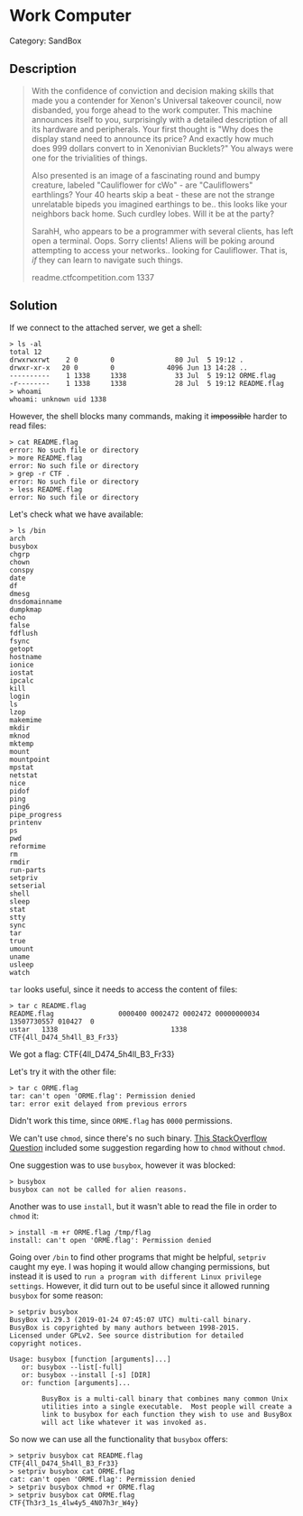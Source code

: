 # Work Computer
Category: SandBox

## Description
> With the confidence of conviction and decision making skills that made you a contender for Xenon's Universal takeover council, now disbanded, you forge ahead to the work computer.   This machine announces itself to you, surprisingly with a detailed description of all its hardware and peripherals. Your first thought is "Why does the display stand need to announce its price? And exactly how much does 999 dollars convert to in Xenonivian Bucklets?" You always were one for the trivialities of things.
> 
> Also presented is an image of a fascinating round and bumpy creature, labeled "Cauliflower for cWo" - are "Cauliflowers" earthlings?  Your 40 hearts skip a beat - these are not the strange unrelatable bipeds you imagined earthings to be.. this looks like your neighbors back home. Such curdley lobes. Will it be at the party?
> 
> SarahH, who appears to be  a programmer with several clients, has left open a terminal.  Oops.  Sorry clients!  Aliens will be poking around attempting to access your networks.. looking for Cauliflower.   That is, *if* they can learn to navigate such things.
> 
> readme.ctfcompetition.com 1337

## Solution

If we connect to the attached server, we get a shell:

```console
> ls -al
total 12
drwxrwxrwt    2 0        0               80 Jul  5 19:12 .
drwxr-xr-x   20 0        0             4096 Jun 13 14:28 ..
----------    1 1338     1338            33 Jul  5 19:12 ORME.flag
-r--------    1 1338     1338            28 Jul  5 19:12 README.flag
> whoami
whoami: unknown uid 1338
```

However, the shell blocks many commands, making it ~~impossible~~ harder to read files:
```console
> cat README.flag
error: No such file or directory
> more README.flag
error: No such file or directory
> grep -r CTF .
error: No such file or directory
> less README.flag
error: No such file or directory
```

Let's check what we have available:

```console
> ls /bin
arch
busybox
chgrp
chown
conspy
date
df
dmesg
dnsdomainname
dumpkmap
echo
false
fdflush
fsync
getopt
hostname
ionice
iostat
ipcalc
kill
login
ls
lzop
makemime
mkdir
mknod
mktemp
mount
mountpoint
mpstat
netstat
nice
pidof
ping
ping6
pipe_progress
printenv
ps
pwd
reformime
rm
rmdir
run-parts
setpriv
setserial
shell
sleep
stat
stty
sync
tar
true
umount
uname
usleep
watch
```

`tar` looks useful, since it needs to access the content of files:

```console
> tar c README.flag
README.flag                0000400 0002472 0002472 00000000034 13507730557 010427  0
ustar   1338                            1338
CTF{4ll_D474_5h4ll_B3_Fr33}
```

We got a flag: CTF{4ll_D474_5h4ll_B3_Fr33}

Let's try it with the other file:
```console
> tar c ORME.flag
tar: can't open 'ORME.flag': Permission denied
tar: error exit delayed from previous errors
```

Didn't work this time, since `ORME.flag` has `0000` permissions.

We can't use `chmod`, since there's no such binary. [This StackOverflow Question](https://unix.stackexchange.com/questions/83862/how-to-chmod-without-usr-bin-chmod) included some suggestion regarding how to `chmod` without `chmod`. 

One suggestion was to use `busybox`, however it was blocked:
```console
> busybox
busybox can not be called for alien reasons.
```

Another was to use `install`, but it wasn't able to read the file in order to `chmod` it:

```console
> install -m +r ORME.flag /tmp/flag
install: can't open 'ORME.flag': Permission denied
```

Going over `/bin` to find other programs that might be helpful, `setpriv` caught my eye. I was hoping it would allow changing permissions, but instead it is used to `run a program with different Linux privilege settings`. However, it did turn out to be useful since it allowed running `busybox` for some reason:

```console
> setpriv busybox
BusyBox v1.29.3 (2019-01-24 07:45:07 UTC) multi-call binary.
BusyBox is copyrighted by many authors between 1998-2015.
Licensed under GPLv2. See source distribution for detailed
copyright notices.

Usage: busybox [function [arguments]...]
   or: busybox --list[-full]
   or: busybox --install [-s] [DIR]
   or: function [arguments]...

        BusyBox is a multi-call binary that combines many common Unix
        utilities into a single executable.  Most people will create a
        link to busybox for each function they wish to use and BusyBox
        will act like whatever it was invoked as.
```

So now we can use all the functionality that `busybox` offers:

```console
> setpriv busybox cat README.flag
CTF{4ll_D474_5h4ll_B3_Fr33}
> setpriv busybox cat ORME.flag
cat: can't open 'ORME.flag': Permission denied
> setpriv busybox chmod +r ORME.flag
> setpriv busybox cat ORME.flag
CTF{Th3r3_1s_4lw4y5_4N07h3r_W4y}
```